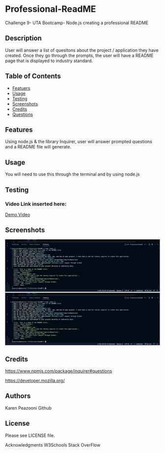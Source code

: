 # Professional-ReadME
Challenge 9- UTA Bootcamp- Node.js creating a professional README

## Description
User will answer a list of quesitons about the project / application they have created. Once they go through the prompts, the user will have a README page that is displayed to industry standard. 

## Table of Contents  
  * [Featuers](#features)
  * [Usage](#usage)
  * [Testing](#testing)
  * [Screenshots](#screenshots)
  * [Credits](#credits)
  * [Questions](#questions)

## Features
Using node.js & the library Inquirer, user will answer prompted questions and a README file will generate. 

## Usage
You will need to use this through the terminal and by using node.js

## Testing

### Video Link inserted here:
[Demo Video](assets/video/README%20Challenge%209%20-%20Karen%20Peazzoni.mov)

## Screenshots
![Alt text](assets/images/Screen%20Shot%202023-01-22%20at%208.55.51%20PM.png)
![Alt text](assets/images/Screen%20Shot%202023-01-22%20at%208.55.51%20PM.png)

## Credits
https://www.npmjs.com/package/inquirer#questions

https://developer.mozilla.org/


## Authors

Karen Peazooni Github

## License
Please see LICENSE file.

Acknowledgments
W3Schools
Stack OverFlow